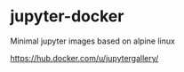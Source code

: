 # jupyter-docker
Minimal jupyter images based on alpine linux

https://hub.docker.com/u/jupytergallery/
